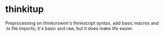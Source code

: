 # thinkitup
Preprocessing on thinkorswim's thinkscript syntax, add basic macros and .ts file imports; it's basic and raw, but it does make life easier.
